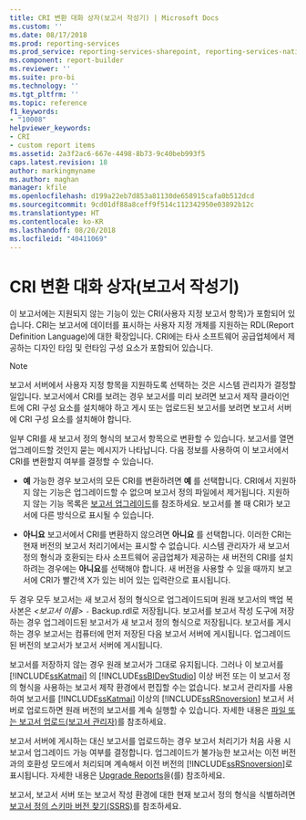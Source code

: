 ```yaml
---
title: CRI 변환 대화 상자(보고서 작성기) | Microsoft Docs
ms.custom: ''
ms.date: 08/17/2018
ms.prod: reporting-services
ms.prod_service: reporting-services-sharepoint, reporting-services-native
ms.component: report-builder
ms.reviewer: ''
ms.suite: pro-bi
ms.technology: ''
ms.tgt_pltfrm: ''
ms.topic: reference
f1_keywords:
- "10008"
helpviewer_keywords:
- CRI
- custom report items
ms.assetid: 2a3f2ac6-667e-4498-8b73-9c40beb993f5
caps.latest.revision: 18
author: markingmyname
ms.author: maghan
manager: kfile
ms.openlocfilehash: d199a22eb7d853a81130de658915cafa0b512dcd
ms.sourcegitcommit: 9cd01df88a8ceff9f514c112342950e03892b12c
ms.translationtype: HT
ms.contentlocale: ko-KR
ms.lasthandoff: 08/20/2018
ms.locfileid: "40411069"
---
```

# <a name="convert-cri-dialog-box-report-builder"></a>CRI 변환 대화 상자(보고서 작성기)
  이 보고서에는 지원되지 않는 기능이 있는 CRI(사용자 지정 보고서 항목)가 포함되어 있습니다. CRI는 보고서에 데이터를 표시하는 사용자 지정 개체를 지원하는 RDL(Report Definition Language)에 대한 확장입니다. CRI에는 타사 소프트웨어 공급업체에서 제공하는 디자인 타임 및 런타임 구성 요소가 포함되어 있습니다.  
  
> [!NOTE]  
>  보고서 서버에서 사용자 지정 항목을 지원하도록 선택하는 것은 시스템 관리자가 결정할 일입니다. 보고서에서 CRI를 보려는 경우 보고서를 미리 보려면 보고서 제작 클라이언트에 CRI 구성 요소를 설치해야 하고 게시 또는 업로드된 보고서를 보려면 보고서 서버에 CRI 구성 요소를 설치해야 합니다.  
  
 일부 CRI를 새 보고서 정의 형식의 보고서 항목으로 변환할 수 있습니다. 보고서를 열면 업그레이드할 것인지 묻는 메시지가 나타납니다. 다음 정보를 사용하여 이 보고서에서 CRI를 변환할지 여부를 결정할 수 있습니다.  
  
-   **예** 가능한 경우 보고서의 모든 CRI를 변환하려면 **예** 를 선택합니다. CRI에서 지원하지 않는 기능은 업그레이드할 수 없으며 보고서 정의 파일에서 제거됩니다. 지원하지 않는 기능 목록은 [보고서 업그레이드](../../reporting-services/install-windows/upgrade-reports.md)를 참조하세요. 보고서를 볼 때 CRI가 보고서에 다른 방식으로 표시될 수 있습니다.  
  
-   **아니요** 보고서에서 CRI를 변환하지 않으려면 **아니요** 를 선택합니다. 이러한 CRI는 현재 버전의 보고서 처리기에서는 표시할 수 없습니다. 시스템 관리자가 새 보고서 정의 형식과 호환되는 타사 소프트웨어 공급업체가 제공하는 새 버전의 CRI를 설치하려는 경우에는 **아니요**를 선택해야 합니다. 새 버전을 사용할 수 있을 때까지 보고서에 CRI가 빨간색 X가 있는 비어 있는 입력란으로 표시됩니다.  
  
 두 경우 모두 보고서는 새 보고서 정의 형식으로 업그레이드되며 원래 보고서의 백업 복사본은 *\<보고서 이름>* `-` Backup.rdl로 저장됩니다. 보고서를 보고서 작성 도구에 저장하는 경우 업그레이드된 보고서가 새 보고서 정의 형식으로 저장됩니다. 보고서를 게시하는 경우 보고서는 컴퓨터에 먼저 저장된 다음 보고서 서버에 게시됩니다. 업그레이드된 버전의 보고서가 보고서 서버에 게시됩니다.  
  
 보고서를 저장하지 않는 경우 원래 보고서가 그대로 유지됩니다. 그러나 이 보고서를 [!INCLUDE[ssKatmai](../../includes/sskatmai-md.md)] 의 [!INCLUDE[ssBIDevStudio](../../includes/ssbidevstudio-md.md)] 이상 버전 또는 이 보고서 정의 형식을 사용하는 보고서 제작 환경에서 편집할 수는 없습니다. 보고서 관리자를 사용하여 보고서를 [!INCLUDE[ssKatmai](../../includes/sskatmai-md.md)] 이상의 [!INCLUDE[ssRSnoversion](../../includes/ssrsnoversion-md.md)] 보고서 서버로 업로드하면 원래 버전의 보고서를 계속 실행할 수 있습니다. 자세한 내용은 [파일 또는 보고서 업로드&#40;보고서 관리자&#41;](../../reporting-services/reports/upload-a-file-or-report-report-manager.md)를 참조하세요.  
  
 보고서 서버에 게시하는 대신 보고서를 업로드하는 경우 보고서 처리기가 처음 사용 시 보고서 업그레이드 가능 여부를 결정합니다. 업그레이드가 불가능한 보고서는 이전 버전과의 호환성 모드에서 처리되며 계속해서 이전 버전의 [!INCLUDE[ssRSnoversion](../../includes/ssrsnoversion-md.md)]로 표시됩니다. 자세한 내용은 [Upgrade Reports](../../reporting-services/install-windows/upgrade-reports.md)을(를) 참조하세요.  
  
 보고서, 보고서 서버 또는 보고서 작성 환경에 대한 현재 보고서 정의 형식을 식별하려면 [보고서 정의 스키마 버전 찾기&#40;SSRS&#41;](../../reporting-services/reports/find-the-report-definition-schema-version-ssrs.md)를 참조하세요.  

  
  
